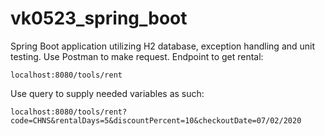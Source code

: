 # vk0523_spring_boot
Spring Boot application utilizing H2 database, exception handling and unit testing.
Use Postman to make request. Endpoint to get rental: 
```
localhost:8080/tools/rent
```
Use query to supply needed variables as such:
```
localhost:8080/tools/rent?code=CHNS&rentalDays=5&discountPercent=10&checkoutDate=07/02/2020
```
